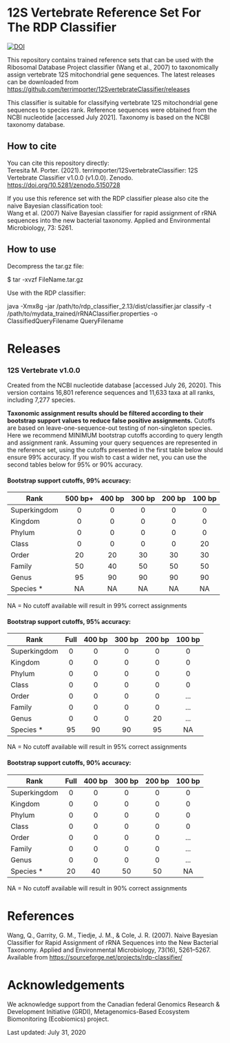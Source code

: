# 12S Vertebrate Reference Set For The RDP Classifier 

[![DOI](https://zenodo.org/badge/DOI/10.5281/zenodo.5150728.svg)](https://doi.org/10.5281/zenodo.5150728)  

This repository contains trained reference sets that can be used with the Ribosomal Database Project classifier (Wang et al., 2007) to taxonomically assign vertebrate 12S mitochondrial gene sequences.  The latest releases can be downloaded from https://github.com/terrimporter/12SvertebrateClassifier/releases

This classifier is suitable for classifying vertebrate 12S mitochondrial gene sequences to species rank.  Reference sequences were obtained from the NCBI nucleotide [accessed July 2021].  Taxonomy is based on the NCBI taxonomy database.

## How to cite

You can cite this repository directly:  
Teresita M. Porter. (2021). terrimporter/12SvertebrateClassifier: 12S Vertebrate Classifier v1.0.0 (v1.0.0). Zenodo. https://doi.org/10.5281/zenodo.5150728  

If you use this reference set with the RDP classifier please also cite the naive Bayesian classification tool:  
Wang et al. (2007) Naïve Bayesian classifier for rapid assignment of rRNA sequences into the new bacterial taxonomy. Applied and Environmental Microbiology, 73: 5261.

## How to use

Decompress the tar.gz file:

$ tar -xvzf FileName.tar.gz

Use with the RDP classifier:

java -Xmx8g -jar /path/to/rdp_classifier_2.13/dist/classifier.jar classify -t /path/to/mydata_trained/rRNAClassifier.properties -o ClassifiedQueryFilename QueryFilename

# Releases

### 12S Vertebrate v1.0.0

Created from the NCBI nucleotide database [accessed July 26, 2020].  This version contains 16,801 reference sequences and 11,633 taxa at all ranks, including 7,277 species.

**Taxonomic assignment results should be filtered according to their bootstrap support values to reduce false positive assignments.**  Cutoffs are based on leave-one-sequence-out testing of non-singleton species. Here we recommend MINIMUM bootstrap cutoffs according to query length and assignment rank.  Assuming your query sequences are represented in the reference set, using the cutoffs presented in the first table below should ensure 99% accuracy.  If you wish to cast a wider net, you can use the second tables below for 95% or 90% accuracy.

#### Bootstrap support cutoffs, 99% accuracy:

Rank | 500 bp+ | 400 bp | 300 bp | 200 bp | 100 bp
--- |:---:|:---:|:---:|:---:|:---:
Superkingdom | 0 | 0 | 0 | 0 | 0
Kingdom | 0 | 0 | 0 | 0 | 0
Phylum | 0 | 0 | 0 | 0 | 0
Class | 0 | 0 | 0 | 0 | 20 
Order | 20 | 20 | 30 | 30 | 30 
Family | 50 | 40 | 50 | 50 | 50 
Genus | 95 | 90 | 90 | 90 | 90 
Species * | NA | NA | NA | NA | NA 

NA = No cutoff available will result in 99% correct assignments

#### Bootstrap support cutoffs, 95% accuracy:

Rank | Full | 400 bp | 300 bp | 200 bp | 100 bp
--- |:---:|:---:|:---:|:---:|:---:
Superkingdom | 0 | 0 | 0 | 0 | 0
Kingdom | 0 | 0 | 0 | 0 | 0
Phylum | 0 | 0 | 0 | 0 | 0
Class | 0 | 0 | 0 | 0 | 0
Order | 0 | 0 | 0 | 0 | ... 
Family | 0 | 0 | 0 | 0 | ... 
Genus | 0 | 0 | 0 | 20 | ... 
Species * | 95 | 90 | 90 | 95 | NA 

NA = No cutoff available will result in 95% correct assignments

#### Bootstrap support cutoffs, 90% accuracy:

Rank | Full | 400 bp | 300 bp | 200 bp | 100 bp
--- |:---:|:---:|:---:|:---:|:---:
Superkingdom | 0 | 0 | 0 | 0 | 0
Kingdom | 0 | 0 | 0 | 0 | 0
Phylum | 0 | 0 | 0 | 0 | 0
Class | 0 | 0 | 0 | 0 | 0
Order | 0 | 0 | 0 | 0 | ... 
Family | 0 | 0 | 0 | 0 | ... 
Genus | 0 | 0 | 0 | 0 | ... 
Species * | 20 | 40 | 50 | 50 | NA  

NA = No cutoff available will result in 90% correct assignments

# References

Wang, Q., Garrity, G. M., Tiedje, J. M., & Cole, J. R. (2007). Naive Bayesian Classifier for Rapid Assignment of rRNA Sequences into the New Bacterial Taxonomy. Applied and Environmental Microbiology, 73(16), 5261–5267. Available from https://sourceforge.net/projects/rdp-classifier/

# Acknowledgements

We acknowledge support from the Canadian federal Genomics Research & Development Initiative (GRDI), Metagenomics-Based Ecosystem Biomonitoring (Ecobiomics) project.

Last updated: July 31, 2020
